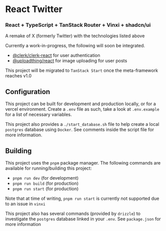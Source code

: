 # React Twitter
### React + TypeScript + TanStack Router + Vinxi + shadcn/ui

A remake of X (formerly Twitter) with the technologies listed above

Currently a work-in-progress, the following will soon be integrated.

- [@clerk/clerk-react](https://clerk.com/docs/quickstarts/react) for user authentication
- [@uploadthing/react](https://docs.uploadthing.com/api-reference/react) for image uploading for user posts

This project will be migrated to `TanStack Start` once the meta-framework reaches v1.0

## Configuration

This project can be built for development and production locally, or for a vercel environment.
Create a `.env` file as such, take a look at `.env.example` for a list of necessary variables.

This project also provides a `./start_database.sh` file to help create a local `postgres` database
using `Docker`. See comments inside the script file for more information.

## Building

This project uses the `pnpm` package manager. The following commands are available for running/building this project:
- `pnpm run dev` (for development)
- `pnpm run build` (for production)
- `pnpm run start` (for production)

Note that at time of writing, `pnpm run start` is currently not supported due to an issue in `vinxi`

This project also has several commands (provided by `drizzle`) to investigate the `postgres` database linked in your `.env`. See `package.json` for more information
